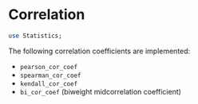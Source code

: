 # Correlation


```perl
use Statistics;
```

The following correlation coefficients are implemented:

+ `pearson_cor_coef`
+ `spearman_cor_coef`
+ `kendall_cor_coef`
+ `bi_cor_coef` (biweight midcorrelation coefficient)
